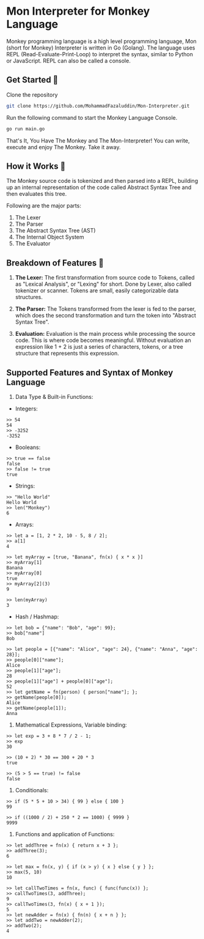 # Mon Interpreter for Monkey Language

Monkey programming language is a high level programming language, Mon (short for Monkey) Interpreter is written in Go (Golang). 
The language uses REPL (Read-Evaluate-Print-Loop) to interpret the syntax, similar to Python or JavaScript. 
REPL can also be called a console.

## Get Started 🚀

Clone the repository

```bash
git clone https://github.com/MohammadFazaluddin/Mon-Interpreter.git
```

Run the following command to start the Monkey Language Console.

```bash
go run main.go
```

That's It, You Have The Monkey and The Mon-Interpreter! 
You can write, execute and enjoy The Monkey. Take it away.  

## How it Works 🤖
The Monkey source code is tokenized and then parsed into a REPL, building up an internal representation of the code called Abstract Syntax Tree
and then evaluates this tree. 

Following are the major parts:
1. The Lexer
2. The Parser
3. The Abstract Syntax Tree (AST)
4. The Internal Object System
5. The Evaluator

## Breakdown of Features 👀

1. **The Lexer:** The first transformation from source code to Tokens, called as "Lexical Analysis", or "Lexing" for short. Done by Lexer, also called tokenizer or scanner. Tokens are small, easily categorizable data structures.

2. **The Parser:** The Tokens transformed from the lexer is fed to the parser, which does the second transformation and turn the token into "Abstract Syntax Tree".

3. **Evaluation:** Evaluation is the main process while processing the source code. This is where code becomes meaningful. Without evaluation an
expression like 1 + 2 is just a series of characters, tokens, or a tree structure that represents this expression.

## Supported Features and Syntax of Monkey Language
1. Data Type & Built-in Functions:
- Integers:
```
>> 54
54
>> -3252
-3252
```

- Booleans:
```
>> true == false
false
>> false != true
true
```

- Strings:
```
>> "Hello World"
Hello World
>> len("Monkey")
6
```

- Arrays:
```
>> let a = [1, 2 * 2, 10 - 5, 8 / 2];
>> a[1]
4
```
```
>> let myArray = [true, "Banana", fn(x) { x * x }]
>> myArray[1]
Banana
>> myArray[0]
true
>> myArray[2](3)
9
```
```
>> len(myArray)
3
```

- Hash / Hashmap:
```
>> let bob = {"name": "Bob", "age": 99};
>> bob["name"]
Bob
```
```
>> let people = [{"name": "Alice", "age": 24}, {"name": "Anna", "age": 28}];
>> people[0]["name"];
Alice
>> people[1]["age"];
28
>> people[1]["age"] + people[0]["age"];
52
>> let getName = fn(person) { person["name"]; };
>> getName(people[0]);
Alice
>> getName(people[1]);
Anna
```

1. Mathematical Expressions, Variable binding:
```
>> let exp = 3 + 8 * 7 / 2 - 1;
>> exp 
30
```
```
>> (10 + 2) * 30 == 300 + 20 * 3
true
```
```
>> (5 > 5 == true) != false
false
```

1. Conditionals:
```
>> if (5 * 5 + 10 > 34) { 99 } else { 100 }
99
```
```
>> if ((1000 / 2) + 250 * 2 == 1000) { 9999 }
9999
```

1. Functions and application of Functions:
```
>> let addThree = fn(x) { return x + 3 };
>> addThree(3);
6
```

```
>> let max = fn(x, y) { if (x > y) { x } else { y } };
>> max(5, 10)
10
```
```
>> let callTwoTimes = fn(x, func) { func(func(x)) };
>> callTwoTimes(3, addThree);
9
>> callTwoTimes(3, fn(x) { x + 1 });
5
>> let newAdder = fn(x) { fn(n) { x + n } };
>> let addTwo = newAdder(2);
>> addTwo(2);
4
```



